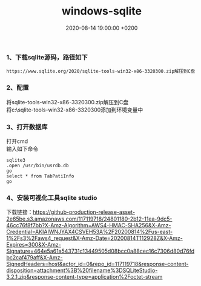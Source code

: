 ﻿---
layout: post
title:  "windows-sqlite"
date:   2020-08-14 19:00:00 +0200
categories: arm
---
### 1、下载sqlite源码，路径如下
```
https://www.sqlite.org/2020/sqlite-tools-win32-x86-3320300.zip解压到C盘   
```
### 2、配置
将sqlite-tools-win32-x86-3320300.zip解压到C盘   
将c:\sqlite-tools-win32-x86-3320300添加到环境变量中

### 3、打开数据库
打开cmd   
输入如下命令
```
sqlite3
.open /usr/bin/usrdb.db
go
select * from TabPatiInfo
go
```
### 4、安装可视化工具sqlite studio
下载链接：https://github-production-release-asset-2e65be.s3.amazonaws.com/117119718/24801180-2b12-11ea-9dc5-46cc76f8f7bb?X-Amz-Algorithm=AWS4-HMAC-SHA256&X-Amz-Credential=AKIAIWNJYAX4CSVEH53A%2F20200814%2Fus-east-1%2Fs3%2Faws4_request&X-Amz-Date=20200814T112928Z&X-Amz-Expires=300&X-Amz-Signature=464e5a61a543731c13449505d08bcc0a88cec16c7306d80d76fdbc2caf479aff&X-Amz-SignedHeaders=host&actor_id=0&repo_id=117119718&response-content-disposition=attachment%3B%20filename%3DSQLiteStudio-3.2.1.zip&response-content-type=application%2Foctet-stream
